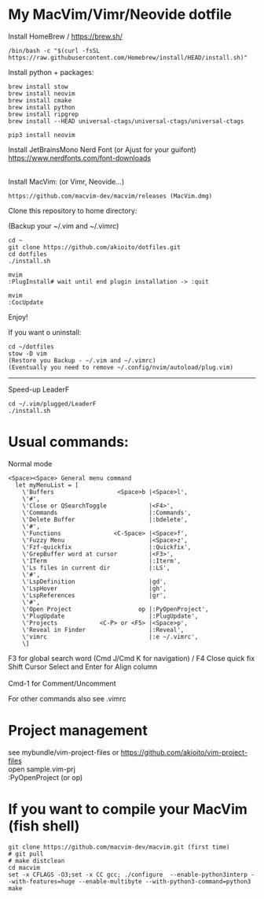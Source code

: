 # My MacVim/Vimr/Neovide dotfile


Install HomeBrew  / https://brew.sh/ 
```
/bin/bash -c "$(curl -fsSL https://raw.githubusercontent.com/Homebrew/install/HEAD/install.sh)"
```

Install python + packages:
```
brew install stow
brew install neovim
brew install cmake
brew install python
brew install ripgrep
brew install --HEAD universal-ctags/universal-ctags/universal-ctags

pip3 install neovim
```

Install JetBrainsMono Nerd Font (or Ajust for your guifont)<br>
https://www.nerdfonts.com/font-downloads <br><br>

       
Install MacVim: (or Vimr, Neovide...)
```  
https://github.com/macvim-dev/macvim/releases (MacVim.dmg)
```  

Clone this repository to  home directory:

(Backup your ~/.vim and ~/.vimrc)

```fish  
cd ~
git clone https://github.com/akioito/dotfiles.git
cd dotfiles
./install.sh

mvim 
:PlugInstall# wait until end plugin installation -> :quit

mvim
:CocUpdate
```  

Enjoy!

If you want o uninstall:
```  
cd ~/dotfiles
stow -D vim
(Restore you Backup - ~/.vim and ~/.vimrc)
(Eventually you need to remove ~/.config/nvim/autoload/plug.vim)

```  
--------------------------------------------------  
Speed-up LeaderF
```  
cd ~/.vim/plugged/LeaderF
./install.sh
```  

# Usual commands:
Normal mode     
```  
<Space><Space> General menu command
  let myMenuList = [
    \'Buffers                  <Space>b |<Space>l', 
    \'#',
    \'Close or QSearchToggle            |<F4>', 
    \'Commands                          |:Commands',
    \'Delete Buffer                     |:bdelete', 
    \'#', 
    \'Functions               <C-Space> |<Space>f',
    \'Fuzzy Menu                        |<Space>z', 
    \'Fzf-quickfix                      |:Quickfix',
    \'GrepBuffer word at cursor         |<F3>',
    \'ITerm                             |:Iterm',
    \'Ls files in current dir           |:LS',  
    \'#',     
    \'LspDefinition                     |gd',                                      
    \'LspHover                          |gh', 
    \'LspReferences                     |gr', 
    \'#',     
    \'Open Project                   op |:PyOpenProject',  
    \'PlugUpdate                        |:PlugUpdate', 
    \'Projects            <C-P> or <F5> |<Space>p',
    \'Reveal in Finder                  |:Reveal',  
    \'vimrc                             |:e ~/.vimrc',
    \]     
```  

F3  for global search word (Cmd J/Cmd K for navigation) / F4 Close quick fix<br> 
Shift Cursor Select and Enter for Align column<br>  
Cmd-1 for Comment/Uncomment<br> 

For other commands also see .vimrc

# Project management
see mybundle/vim-project-files or https://github.com/akioito/vim-project-files<br> 
open sample.vim-prj<br>
:PyOpenProject (or op)


# If you want to compile your MacVim (fish shell)
```  
git clone https://github.com/macvim-dev/macvim.git (first time)
# git pull        
# make distclean
cd macvim
set -x CFLAGS -O3;set -x CC gcc; ./configure  --enable-python3interp --with-features=huge --enable-multibyte --with-python3-command=python3
make
```  

